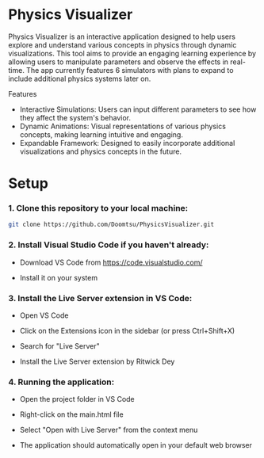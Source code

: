 # Physics Visualizer
Physics Visualizer is an interactive application designed to help users explore and understand various concepts in physics through dynamic visualizations. This tool aims to provide an engaging learning experience by allowing users to manipulate parameters and observe the effects in real-time. The app currently features 6 simulators with plans to expand to include additional physics systems later on. 

Features
-  Interactive Simulations: Users can input different parameters to see how they affect the system's behavior.
-  Dynamic Animations: Visual representations of various physics concepts, making learning intuitive and engaging.
-  Expandable Framework: Designed to easily incorporate additional visualizations and physics concepts in the future.


# Setup
### 1. Clone this repository to your local machine:
   ```bash
   git clone https://github.com/Doomtsu/PhysicsVisualizer.git
```
### 2. Install Visual Studio Code if you haven't already:

- Download VS Code from https://code.visualstudio.com/

- Install it on your system

### 3. Install the Live Server extension in VS Code:

- Open VS Code

- Click on the Extensions icon in the sidebar (or press Ctrl+Shift+X)

- Search for "Live Server"

- Install the Live Server extension by Ritwick Dey

### 4. Running the application:

- Open the project folder in VS Code

- Right-click on the main.html file

- Select "Open with Live Server" from the context menu

- The application should automatically open in your default web browser

